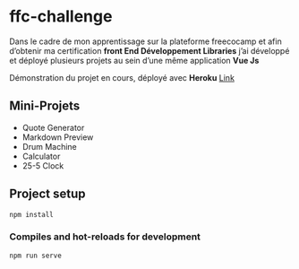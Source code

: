 # ffc-challenge

Dans le cadre de mon apprentissage sur la plateforme freecocamp et afin d’obtenir
ma certification **front End Développement Libraries** j’ai développé et déployé 
plusieurs projets au sein d’une même application **Vue Js**

Démonstration du projet en cours, déployé avec **Heroku** [Link](https://evan-hermier-ffc-challenges.herokuapp.com/)

## Mini-Projets

- Quote Generator
- Markdown Preview
- Drum Machine
- Calculator
- 25-5 Clock

## Project setup
```
npm install
```

### Compiles and hot-reloads for development
```
npm run serve
```
